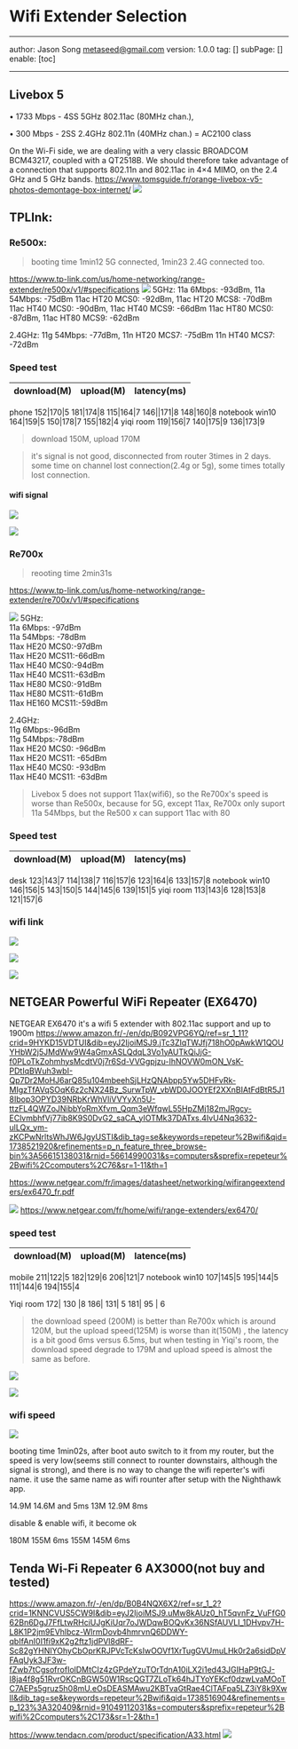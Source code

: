 # Wifi Extender Selection
---
author: Jason Song <metaseed@gmail.com>
version: 1.0.0
tag: []
subPage: []
enable: [toc]

---
## Livebox 5

• 1733 Mbps - 4SS 5GHz 802.11ac (80MHz chan.),

• 300 Mbps - 2SS 2.4GHz 802.11n (40MHz chan.) = AC2100 class

On the Wi-Fi side, we are dealing with a very classic BROADCOM BCM43217, coupled with a QT2518B. We should therefore take advantage of a connection that supports 802.11n and 802.11ac in 4×4 MIMO, on the 2.4 GHz and 5 GHz bands.
https://www.tomsguide.fr/orange-livebox-v5-photos-demontage-box-internet/
![](https://raw.githubusercontent.com/metasong/iam-data/master/documents/163/image/20250202T191911845Z-image.png)


## TPLInk:
### Re500x:
> booting time 1min12 5G connected, 1min23 2.4G connected too.

https://www.tp-link.com/us/home-networking/range-extender/re500x/v1/#specifications
![](https://raw.githubusercontent.com/metasong/iam-data/master/documents/163/image/20250202T180545470Z-image.png)
5GHz:
11a 6Mbps: -93dBm,
11a 54Mbps: -75dBm
11ac HT20 MCS0: -92dBm,
11ac HT20 MCS8: -70dBm
11ac HT40 MCS0: -90dBm,
11ac HT40 MCS9: -66dBm
11ac HT80 MCS0: -87dBm,
11ac HT80 MCS9: -62dBm

2.4GHz:
11g 54Mbps: -77dBm,
11n HT20 MCS7: -75dBm
11n HT40 MCS7: -72dBm

### Speed test
download(M)|upload(M)|latency(ms)
--|--|--
phone
152|170|5
181|174|8
115|164|7
146||171|8
148|160|8
notebook win10
164|159|5
150|178|7
155|182|4
yiqi room
119|156|7
140|175|9
136|173|9


>download 150M, upload 170M

> it's signal is not good, disconnected from router 3times in 2 days. some time on channel lost connection(2.4g or 5g), some times totally lost connection.
#### wifi signal
![](https://raw.githubusercontent.com/metasong/iam-data/master/documents/163/image/20250203T200457679Z-20250203_210416.jpg)

![](https://raw.githubusercontent.com/metasong/iam-data/master/documents/163/image/20250203T200523653Z-Screenshot_20250203_210358_WiFi%20Meter.jpg)

### Re700x
> reooting time 2min31s

https://www.tp-link.com/us/home-networking/range-extender/re700x/v1/#specifications

![](https://raw.githubusercontent.com/metasong/iam-data/master/documents/163/image/20250202T180527736Z-image.png)
5GHz:  
11a 6Mbps: -97dBm     
11a 54Mbps: -78dBm    
11ax HE20 MCS0:-97dBm   
11ax HE20 MCS11:-66dBm  
11ax HE40 MCS0:-94dBm  
11ax HE40 MCS11:-63dBm  
11ax HE80 MCS0:-91dBm  
11ax HE80 MCS11:-61dBm  
11ax HE160 MCS11:-59dBm  

2.4GHz:  
11g 6Mbps:-96dBm  
11g 54Mbps:-78dBm  
11ax HE20 MCS0: -96dBm  
11ax HE20 MCS11: -65dBm  
11ax HE40 MCS0: -93dBm  
11ax HE40 MCS11: -63dBm  
> Livebox 5 does not support 11ax(wifi6), so the Re700x's speed is worse than Re500x, because for 5G, except 11ax, Re700x only suport 11a 54Mbps, but the Re500 x can support 11ac with 80

### Speed test
download(M)|upload(M)|latency(ms)
--|--|--
desk
123|143|7
114|138|7
116|157|6
123|164|6
133|157|8
notebook win10
146|156|5
143|150|5
144|145|6
139|151|5
yiqi room
113|143|6
128|153|8
121|157|6
### wifi link
![](https://raw.githubusercontent.com/metasong/iam-data/master/documents/163/image/20250203T194129428Z-Screenshot_20250203_204027_WiFi%20Meter.jpg)

![](https://raw.githubusercontent.com/metasong/iam-data/master/documents/163/image/20250203T194407390Z-Screenshot_20250203_203357_WiFi%20Meter.jpg)

![](https://raw.githubusercontent.com/metasong/iam-data/master/documents/163/image/20250203T194422674Z-Screenshot_20250203_203336_WiFi%20Meter.jpg)


## NETGEAR Powerful WiFi Repeater (EX6470) 
 NETGEAR EX6470
it's a wifi 5 extender with 802.11ac support and up to 1900m
https://www.amazon.fr/-/en/dp/B092VPG6YQ/ref=sr_1_11?crid=9HYKD15VDTUI&dib=eyJ2IjoiMSJ9.jTc3ZIqTWJfj718hO0pAwkW1QOUYHbW2j5JMdWw9W4aGmxASLQdqL3Vo1yAUTkQiJjG-f0PLoTkZohmhysMcdtV0j7r6Sd-VVGgpjzu-IhNOVW0mON_VsK-PDtIqBWuh3wbI-Qp7Dr2MoHJ6arQ85u104mbeehSjLHzQNAbpp5Yw5DHFvRk-MIgzTfAVqSOqK6z2cNX24Bz_SurwTpW_vbWD0JOOYEf2XXnBIAtFdBtR5J18Ibop3OPYD39NRbKrWhVliVVYyXn5U-ttzFL4QWZoJNibbYoRmXfvm_Qqm3eWfqwL55HpZMj182mJRgcy-EClvmbhfVj77ib8K9S0DvG2_saCA_yIOTMk37DATxs.4IvU4Nq3632-ulLQx_ym-zKCPwNrltsWhJW6JgyUSTI&dib_tag=se&keywords=repeteur%2Bwifi&qid=1738521920&refinements=p_n_feature_three_browse-bin%3A56615138031&rnid=56614990031&s=computers&sprefix=repeteur%2Bwifi%2Ccomputers%2C76&sr=1-11&th=1

https://www.netgear.com/fr/images/datasheet/networking/wifirangeextenders/ex6470_fr.pdf

![](https://raw.githubusercontent.com/metasong/iam-data/master/documents/163/image/20250202T185531300Z-image.png)
https://www.netgear.com/fr/home/wifi/range-extenders/ex6470/

### speed test
download(M)|upload(M)|latence(ms)
--|--|--|
mobile
211|122|5
182|129|6
206|121|7
notebook win10
107|145|5
195|144|5
111|144|6
194|155|4

Yiqi room
172| 130 |8
186| 131| 5
181| 95 |  6
> the download speed (200M) is better than Re700x which is around 120M, but the upload speed(125M) is worse than it(150M) , the latency is a bit good 6ms versus 6.5ms, but when testing in Yiqi's room, the download speed degrade to 179M and upload speed is almost the same as before.

![](https://raw.githubusercontent.com/metasong/iam-data/master/documents/163/image/20250203T182117583Z-20250203_191348.jpg)

![](https://raw.githubusercontent.com/metasong/iam-data/master/documents/163/image/20250203T182146801Z-20250203_191357.jpg)
### wifi speed
![](https://raw.githubusercontent.com/metasong/iam-data/master/documents/163/image/20250203T183038722Z-Screenshot_20250203_192619_WiFi%20Meter.jpg)

booting time 1min02s,
after boot auto switch to it from my router, but the speed is very low(seems still connect to rounter downstairs, although the signal is strong), and there is no way to change the wifi reperter's wifi name. it use the same name as wifi rounter after setup with the Nighthawk app.

14.9M 14.6M and 5ms
13M 12.9M 8ms

disable & enable wifi, it become ok

180M 155M 6ms
155M 145M 6ms


## Tenda Wi-Fi Repeater 6 AX3000(not buy and tested)
https://www.amazon.fr/-/en/dp/B0B4NQX6X2/ref=sr_1_2?crid=1KNNCVUS5CW9I&dib=eyJ2IjoiMSJ9.uMw8kAUz0_hT5qvnFz_VuFfG062Bn6DgJ7FfLtwRHciUJgKiUqr7oJWDqwBOQvKx36NSfAUVLI_1DHvpv7H-L8K1P2jm9EVhlbcz-WlrmDovb4hmrvnQ6DDWY-qbIfAnI0I1fi9xK2g2ftz1jdPVl8dRF-Sc82gYHNIYOhyCbOprKRJPVcTcKsIwOOVf1XrTugGVUmuLHk0r2a6sidDpVFAqUyk3JF3w-fZwb7tCgsofrofIolDMtCIz4zGPdeYzuTOrTdnA10iLX2i1ed43JGIHaP9tGJ-I8ja4f8g51RvrOKCnBGW50W1RscQGT7ZLoTk64hJTYoYEKcf0dzwLvaMOoTC7AEPs5gruz5h08mU.eOsDEASMAwu2KBTvaGtRae4ClTAFpa5LZ3iY8k9XwlI&dib_tag=se&keywords=repeteur%2Bwifi&qid=1738516904&refinements=p_123%3A320409&rnid=91049112031&s=computers&sprefix=repeteur%2Bwifi%2Ccomputers%2C173&sr=1-2&th=1

https://www.tendacn.com/product/specification/A33.html
![](https://raw.githubusercontent.com/metasong/iam-data/master/documents/163/image/20250202T181443431Z-image.png)
